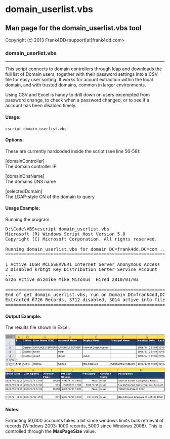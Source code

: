 # domain_userlist.vbs

## Man page for the domain_userlist.vbs tool

Copyright (c) 2013 Frank4DD<support[at]frank4dd.com>

### domain_userlist.vbs

* * *

This script connects to domain controllers through ldap and downloads the full list of Domain users, together with their password settings into a CSV file for easy user sorting. It works for acount extraction within the local domain, and with trusted domains, common in larger environments.

Using CSV and Excel is handy to drill down on users excempted from password change, to check when a password changed, or to see if a account has been disabled timely.

#### Usage:

`cscript domain_userlist.vbs`  

#### Options:

These are currently hardcoded inside the script (see line 56-58):

[domainController]  
      The domain controller IP

[domainDnsName]  
      The domains DNS name

[selectedDomain]  
      The LDAP-style CN of the domain to query

#### Usage Example:

Running the program:

<pre>D:\Code\VBS>cscript domain_userlist.vbs
Microsoft (R) Windows Script Host Version 5.8
Copyright (C) Microsoft Corporation. All rights reserved.

Running domain_userlist.vbs for domain DC=frank4dd,DC=com ...
===============================================================================

1 Active IUSR_MCLSSERVER1 Internet Server Anonymous Access
2 Disabled krbtgt Key Distribution Center Service Account
...
6726 Active mizmike Mike Mizonus  Hired 2010/01/03

===============================================================================
End of get_domain_userlist.vbs, run on Domain DC=frank4dd,DC=com.
Extracted 6726 Records, 3712 disabled, 3014 active into file D:\Domain_Accounts.csv.
===============================================================================</pre>

#### Output Example:

The results file shown in Excel:

![](images/domain-userlist-csvfile1.png)![](images/domain-userlist-csvfile2.png)

#### Notes:

Extracting 50,000 accounts takes a bit since windows limits bulk retrieval of records (Windows 2003: 1000 records, 5000 since Windows 2008).
This is controlled through the __MaxPageSize__ value.
